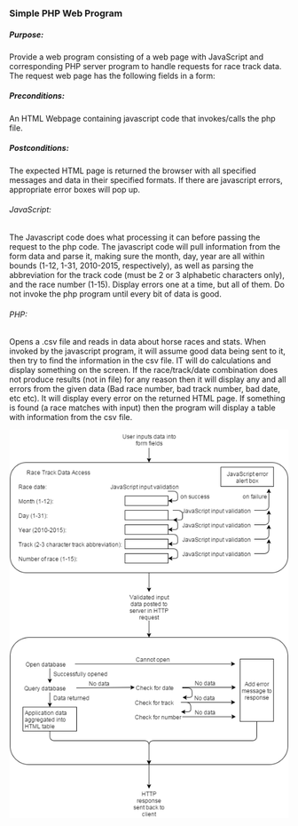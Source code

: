### Simple PHP Web Program


##### Purpose:

Provide a web program consisting of  a web page with JavaScript and corresponding PHP server program to handle requests for race track data. The request web page has the following fields in a form:

##### Preconditions:

An HTML Webpage containing javascript code that invokes/calls the php file.

##### Postconditions:

The expected HTML page is returned the browser with all specified messages and data in their specified formats. If there are javascript errors, appropriate error boxes will pop up.


###### JavaScript:

The Javascript code does what processing it can before passing the request to the php code. The javascript code will pull information from the form data and parse it, making sure the month, day, year are all within bounds (1-12, 1-31, 2010-2015, respectively), as well as parsing the abbreviation for the track code (must be 2 or 3 alphabetic characters only), and the race number (1-15). Display errors one at a time, but all of them. Do not invoke the php program until every bit of data is good.


###### PHP:

Opens a .csv file and reads in data about horse races and stats. When invoked by the javascript program, it will assume good data being sent to it, then try to find the information in the csv file. IT will do calculations and display something on the screen. If the race/track/date combination does not produce results (not in file) for any reason then it will display any and all errors from the given data (Bad race number, bad track number, bad date, etc etc). It will display every error on the returned HTML page. If something is found (a race matches with input) then the program will display a table with information from the csv file. 


![Image of Workflow](https://github.com/CZAlmon/School-Programs/blob/master/PHP/Simple%20PHP%20Web%20Program/Graphic.png)
